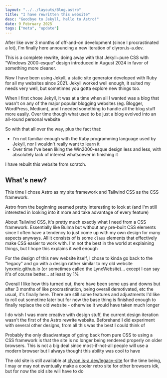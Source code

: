 ```yaml
---
layout: "../../layouts/Blog.astro"
title: "I have rewritten this website"
desc: "Goodbye to Jekyll, hello to Astro!"
date: 9 February 2025
tags: ["meta", "update"]
---
```

After like over 3 months of off-and-on development (since I procrastinated a lot), I'm finally here announcing a new iteration of clyron.is-a.dev.

This is a complete rewrite, doing away with that Jekyll+pure CSS with "Windows 2000-esque" design introduced in August 2024 in favor of something more cleaner.

Now I have been using Jekyll, a static site generator developed with Ruby for all my websites since 2021. Jekyll worked well enough, it suited my needs very well, but sometimes you gotta explore new things too.

When I first chose Jekyll, it was at a time when all I wanted was a blog that wasn't on any of the major popular blogging websites (eg. Blogger, WordPress, Medium), and I needed something to handle all the blog stuff more easily. Over time though what used to be just a blog evolved into an all-round personal website

So with that all over the way, plus the fact that:
* I'm not familiar enough with the Ruby programming language used by Jekyll, nor I wouldn't really want to learn it
* Over time I've been liking the Win2000-esque design less and less, with absolutely lack of interest whatsoever in finishing it

I have rebuilt this website from scratch.

## What's new?
This time I chose Astro as my site framework and Tailwind CSS as the CSS framework.

Astro from the beginning seemed pretty interesting to look at (and I'm still interested in looking into it more and take advantage of every feature)

About Tailwind CSS, it's pretty much exactly what I need from a CSS framework. Essentially like Bulma but without any pre-built CSS elements since I often have a tendency to just come up with my own design for many aspects anyways. All it consists of is some `class` elements that effectively make CSS easier to work with. I'm not the best in the world at explaining things, but I hope this explains it well enough

For the design of this new website itself, I chose to kinda go back to the "legacy" and go with a design rather similar to my old website lynxmic.github.io (or sometimes called the LynxWebsite)... except I can say it's of course better... at least by 1%

Overall I like how this turned out, there have been some ups and downs but after 3 months of like procrastination, being overall demotivated, etc the usual, it's finally here. There are still some features and adjustments I'd like to roll out sometime later but for now the base thing is finished enough to finally replace the old website - otherwise it would have taken much longer

I do wish I was more creative with design stuff, the current design iteration wasn't the first of the Astro rewrite website. Beforehand I did experiment with several other designs, from all this was the best I could think of

Probably the only disadvantage of going back from pure CSS to using a CSS framework is that the site is no longer being rendered properly on older browsers. This is not a big deal since most-if-not-all people will use a modern browser but I always thought this ability was cool to have

The old site is still available at [clyron.is-a.dev/legacy-site](https://clyron.is-a.dev/legacy-site) for the time being, I may or may not eventually make a cooler retro site for other browsers idk, but for now the old site will have to do